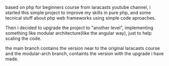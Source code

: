 based on php for beginners course from laracasts youtube channel,
i started this simple project to improve my skills in pure php,
and some tecnical stuff about php web frameworks using simple code aproaches.

Then i decided to upgrade the project to "another level", implementing something like modular architecture(like the angular way), just to help scaling the code.

the main branch contains the version near to the original laracasts course and
the modular-arch branch, containts the version with the upgrade i have made.